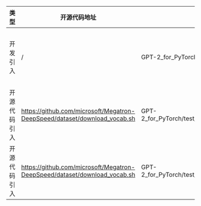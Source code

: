 | 类型 | 开源代码地址 | 文件名 | 公网IP地址/公网URL地址/域名/邮箱地址 | 用途说明 |
| ---- | ------------ | ------ | ------------------------------------ | -------- |
| 开发引入| / |GPT-2_for_PyTorch/url.ini | https://dumps.wikimedia.org/enwiki/latest/enwiki-latest-pages-articles.xml.bz2 |enwiki-latest-pages-articles.xml在开源社区上的bz2下载链接|
| 开源代码引入 |https://github.com/microsoft/Megatron-DeepSpeed/dataset/download_vocab.sh |GPT-2_for_PyTorch/test/dataset_preprocess_gpt.sh | https://s3.amazonaws.com/models.huggingface.co/bert/gpt2-vocab.json |bert_gpt2-vocab在开源社区上的json下载链接|
| 开源代码引入 | https://github.com/microsoft/Megatron-DeepSpeed/dataset/download_vocab.sh |GPT-2_for_PyTorch/test/dataset_preprocess_gpt.sh | https://s3.amazonaws.com/models.huggingface.co/bert/gpt2-merges.txt|bert_gpt2-merges在开源社区上的txt下载链接|